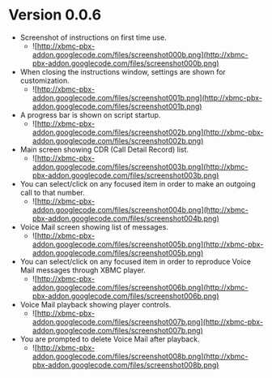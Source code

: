 


# Version 0.0.6 #

  * Screenshot of instructions on first time use.
    * ![http://xbmc-pbx-addon.googlecode.com/files/screenshot000b.png](http://xbmc-pbx-addon.googlecode.com/files/screenshot000b.png)
  * When closing the instructions window, settings are shown for customization.
    * ![http://xbmc-pbx-addon.googlecode.com/files/screenshot001b.png](http://xbmc-pbx-addon.googlecode.com/files/screenshot001b.png)
  * A progress bar is shown on script startup.
    * ![http://xbmc-pbx-addon.googlecode.com/files/screenshot002b.png](http://xbmc-pbx-addon.googlecode.com/files/screenshot002b.png)
  * Main screen showing CDR (Call Detail Record) list.
    * ![http://xbmc-pbx-addon.googlecode.com/files/screenshot003b.png](http://xbmc-pbx-addon.googlecode.com/files/screenshot003b.png)
  * You can select/click on any focused item in order to make an outgoing call to that number.
    * ![http://xbmc-pbx-addon.googlecode.com/files/screenshot004b.png](http://xbmc-pbx-addon.googlecode.com/files/screenshot004b.png)
  * Voice Mail screen showing list of messages.
    * ![http://xbmc-pbx-addon.googlecode.com/files/screenshot005b.png](http://xbmc-pbx-addon.googlecode.com/files/screenshot005b.png)
  * You can select/click on any focused item in order to reproduce Voice Mail messages through XBMC player.
    * ![http://xbmc-pbx-addon.googlecode.com/files/screenshot006b.png](http://xbmc-pbx-addon.googlecode.com/files/screenshot006b.png)
  * Voice Mail playback showing player controls.
    * ![http://xbmc-pbx-addon.googlecode.com/files/screenshot007b.png](http://xbmc-pbx-addon.googlecode.com/files/screenshot007b.png)
  * You are prompted to delete Voice Mail after playback.
    * ![http://xbmc-pbx-addon.googlecode.com/files/screenshot008b.png](http://xbmc-pbx-addon.googlecode.com/files/screenshot008b.png)